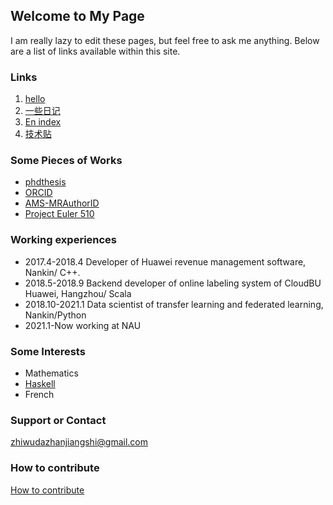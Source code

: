 ## Welcome to My Page

I am really lazy to edit these pages, but feel free to ask me anything. Below are a list of links available within this site.

### Links

1. [hello](docs/hello)
2. [一些日记](docs/cn/index)
3. [En index](docs/en/index)
4. [技术贴](docs/tech/index)

### Some Pieces of Works

- [phdthesis](https://github.com/eccstartup/phdthesis)
- [ORCID](http://orcid.org/0000-0001-6066-9249)
- [AMS-MRAuthorID](https://mathscinet.ams.org/mathscinet/MRAuthorID/1157744)
- [Project Euler 510](images/euler510.jpg)

### Working experiences

- 2017.4-2018.4 Developer of Huawei revenue management software, Nankin/ C++.
- 2018.5-2018.9 Backend developer of online labeling system of CloudBU Huawei, Hangzhou/ Scala
- 2018.10-2021.1 Data scientist of transfer learning and federated learning, Nankin/Python
- 2021.1-Now working at NAU

### Some Interests

- Mathematics
- [Haskell](https://www.haskell.org/)
- French

### Support or Contact

[zhiwudazhanjiangshi@gmail.com](mailto:zhiwudazhanjiangshi@gmail.com)

### How to contribute

[How to contribute](https://github.com/eccstartup/eccstartup.github.io/wiki/How-to-contribute)
